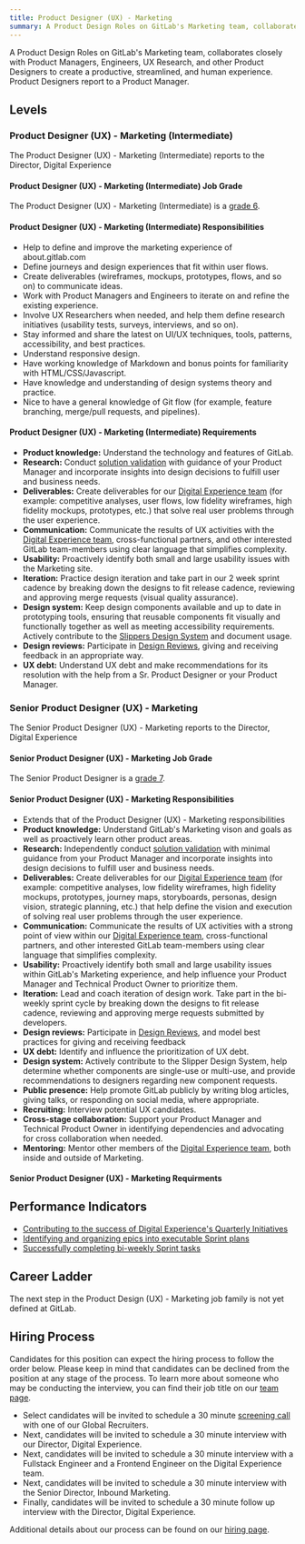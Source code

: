 ```yaml
---
title: Product Designer (UX) - Marketing
summary: A Product Design Roles on GitLab's Marketing team, collaborates closely with Product Managers, Engineers, UX Research, and other Product Designers to create a productive, streamlined, and human experience.
---
```


A Product Design Roles on GitLab's Marketing team, collaborates closely with Product Managers, Engineers, UX Research, and other Product Designers to create a productive, streamlined, and human experience. Product Designers report to a Product Manager.

## Levels

### Product Designer (UX) - Marketing (Intermediate)

The Product Designer (UX) - Marketing (Intermediate) reports to the Director, Digital Experience

#### Product Designer (UX) - Marketing (Intermediate) Job Grade

The Product Designer (UX) - Marketing (Intermediate) is a [grade 6](/handbook/total-rewards/compensation/compensation-calculator/#gitlab-job-grades).

#### Product Designer (UX) - Marketing (Intermediate) Responsibilities

- Help to define and improve the marketing experience of about.gitlab.com
- Define journeys and design experiences that fit within user flows.
- Create deliverables (wireframes, mockups, prototypes, flows, and so on) to communicate ideas.
- Work with Product Managers and Engineers to iterate on and refine the existing experience.
- Involve UX Researchers when needed, and help them define research initiatives (usability tests, surveys, interviews, and so on).
- Stay informed and share the latest on UI/UX techniques, tools, patterns, accessibility, and best practices.
- Understand responsive design.
- Have working knowledge of Markdown and bonus points for familiarity with HTML/CSS/Javascript.
- Have knowledge and understanding of design systems theory and practice.
- Nice to have a general knowledge of Git flow (for example, feature branching, merge/pull requests, and pipelines).

#### Product Designer (UX) - Marketing (Intermediate) Requirements

- **Product knowledge:** Understand the technology and features of GitLab.
- **Research:** Conduct [solution validation](https://about.gitlab.com/handbook/product-development-flow/#validation-phase-4-solution-validation) with guidance of your Product Manager and incorporate insights into design decisions to fulfill user and business needs.
- **Deliverables:** Create deliverables for our [Digital Experience team](https://about.gitlab.com/handbook/marketing/digital-experience/) (for example: competitive analyses, user flows, low fidelity wireframes, high fidelity mockups, prototypes, etc.) that solve real user problems through the user experience.
- **Communication:** Communicate the results of UX activities with the [Digital Experience team](https://about.gitlab.com/handbook/marketing/digital-experience/), cross-functional partners, and other interested GitLab team-members using clear language that simplifies complexity.
- **Usability:** Proactively identify both small and large usability issues with the Marketing site.
- **Iteration:** Practice design iteration and take part in our 2 week sprint cadence by breaking down the designs to fit release cadence, reviewing and approving merge requests (visual quality assurance).
- **Design system:** Keep design components available and up to date in prototyping tools, ensuring that reusable components fit visually and functionally together as well as meeting accessibility requirements. Actively contribute to the [Slippers Design System](https://gitlab-com.gitlab.io/marketing/inbound-marketing/slippers-ui/) and document usage.
- **Design reviews:** Participate in [Design Reviews](https://about.gitlab.com/handbook/product/ux/product-designer/#design-reviews), giving and receiving feedback in an appropriate way.
- **UX debt:** Understand UX debt and make recommendations for its resolution with the help from a Sr. Product Designer or your Product Manager.

### Senior Product Designer (UX) - Marketing

The Senior Product Designer (UX) - Marketing reports to the Director, Digital Experience

#### Senior Product Designer (UX) - Marketing Job Grade

The Senior Product Designer is a [grade 7](/handbook/total-rewards/compensation/compensation-calculator/#gitlab-job-grades).

#### Senior Product Designer (UX) - Marketing Responsibilities

- Extends that of the Product Designer (UX) - Marketing responsibilities
- **Product knowledge:** Understand GitLab's Marketing vison and goals as well as proactively learn other product areas.
- **Research:** Independently conduct [solution validation](https://about.gitlab.com/handbook/product-development-flow/#validation-phase-4-solution-validation) with minimal guidance from your Product Manager and incorporate insights into design decisions to fulfill user and business needs.
- **Deliverables:** Create deliverables for our [Digital Experience team](https://about.gitlab.com/handbook/marketing/digital-experience/) (for example: competitive analyses, low fidelity wireframes, high fidelity mockups, prototypes, journey maps, storyboards, personas, design vision, strategic planning, etc.) that help define the vision and execution of solving real user problems through the user experience.
- **Communication:** Communicate the results of UX activities with a strong point of view within our [Digital Experience team](https://about.gitlab.com/handbook/marketing/digital-experience/), cross-functional partners, and other interested GitLab team-members using clear language that simplifies complexity.
- **Usability:** Proactively identify both small and large usability issues within GitLab's Marketing experience, and help influence your Product  Manager and Technical Product Owner to prioritize them.
- **Iteration:** Lead and coach iteration of design work. Take part in the bi-weekly sprint cycle by breaking down the designs to fit release cadence, reviewing and approving merge requests submitted by developers.
- **Design reviews:** Participate in [Design Reviews](https://about.gitlab.com/handbook/product/ux/product-designer/#design-reviews), and model best practices for giving and receiving feedback
- **UX debt:** Identify and influence the prioritization of UX debt.
- **Design system:** Actively contribute to the Slipper Design System, help determine whether components are single-use or multi-use, and provide recommendations to designers regarding new component requests.
- **Public presence:** Help promote GitLab publicly by writing blog articles, giving talks, or responding on social media, where appropriate.
- **Recruiting:** Interview potential UX candidates.
- **Cross-stage collaboration:** Support your Product Manager and Technical Product Owner in identifying dependencies and advocating for cross collaboration when needed.
- **Mentoring:** Mentor other members of the [Digital Experience team](https://about.gitlab.com/handbook/marketing/digital-experience/), both inside and outside of Marketing.

#### Senior Product Designer (UX) - Marketing Requirments

## Performance Indicators

- [Contributing to the success of Digital Experience's Quarterly Initiatives](https://about.gitlab.com/handbook/marketing/digital-experience/#okrs)
- [Identifying and organizing epics into executable Sprint plans](https://about.gitlab.com/handbook/marketing/digital-experience/#iteration-process)
- [Successfully completing bi-weekly Sprint tasks](https://about.gitlab.com/handbook/marketing/digital-experience/#sprint-cycle)

## Career Ladder

The next step in the Product Design (UX) - Marketing job family is not yet defined at GitLab.

## Hiring Process

Candidates for this position can expect the hiring process to follow the order below. Please keep in mind that candidates can be declined from the position at any stage of the process. To learn more about someone who may be conducting the interview, you can find their job title on our [team page](/handbook/company/team/).

- Select candidates will be invited to schedule a 30 minute [screening call](/handbook/hiring/#screening-call) with one of our Global Recruiters.
- Next, candidates will be invited to schedule a 30 minute interview with our Director, Digital Experience.
- Next, candidates will be invited to schedule a 30 minute interview with a Fullstack Engineer and a Frontend Engineer on the Digital Experience team.
- Next, candidates will be invited to schedule a 30 minute interview with the Senior Director, Inbound Marketing.
- Finally, candidates will be invited to schedule a 30 minute follow up interview with the Director, Digital Experience.

Additional details about our process can be found on our [hiring page](/handbook/hiring/).
